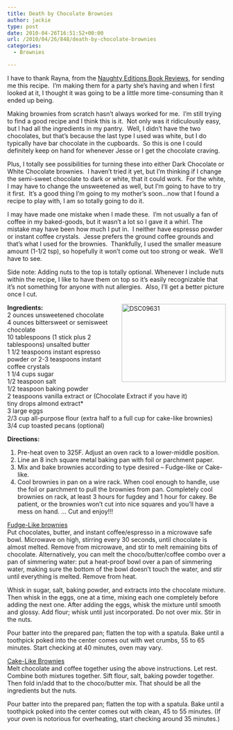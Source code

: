 ```yaml
---
title: Death by Chocolate Brownies
author: jackie
type: post
date: 2010-04-26T16:51:52+00:00
url: /2010/04/26/848/death-by-chocolate-brownies
categories:
  - Brownies

---
```

I have to thank Rayna, from the [Naughty Editions Book Reviews][1], for sending me this recipe.  I&#8217;m making them for a party she&#8217;s having and when I first looked at it, I thought it was going to be a little more time-consuming than it ended up being.

Making brownies from scratch hasn&#8217;t always worked for me.  I&#8217;m still trying to find a good recipe and I think this is it.  Not only was it ridiculously easy, but I had all the ingredients in my pantry.  Well, I didn&#8217;t have the two chocolates, but that&#8217;s because the last type I used was white, but I do typically have bar chocolate in the cupboards.  So this is one I could definitely keep on hand for whenever Jesse or I get the chocolate craving.

Plus, I totally see possibilities for turning these into either Dark Chocolate or White Chocolate brownies.  I haven&#8217;t tried it yet, but I&#8217;m thinking if I change the semi-sweet chocolate to dark or white, that it could work.  For the white, I may have to change the unsweetened as well, but I&#8217;m going to have to try it first.  It&#8217;s a good thing I&#8217;m going to my mother&#8217;s soon&#8230;now that I found a recipe to play with, I am so totally going to do it.

I may have made one mistake when I made these.  I&#8217;m not usually a fan of coffee in my baked-goods, but it wasn&#8217;t a lot so I gave it a whirl. The mistake may have been how much I put in.  I neither have espresso powder or instant coffee crystals.  Jesse prefers the ground coffee grounds and that&#8217;s what I used for the brownies.  Thankfully, I used the smaller measure amount (1-1/2 tsp), so hopefully it won&#8217;t come out too strong or weak.  We&#8217;ll have to see.

Side note: Adding nuts to the top is totally optional. Whenever I include nuts within the recipe, I like to have them on top so it&#8217;s easily recognizable that it&#8217;s not something for anyone with nut allergies.  Also, I&#8217;ll get a better picture once I cut.

[<img loading="lazy" decoding="async" style="margin: 0pt 0pt 10px 10px; float: right;" src="http://farm4.static.flickr.com/3557/4554585821_f71cfa8e7b_m.jpg" alt="DSC09631" width="240" height="180" />][2]**Ingredients:**  
2 ounces unsweetened chocolate  
4 ounces bittersweet or semisweet chocolate  
10 tablespoons (1 stick plus 2 tablespoons) unsalted butter  
1 1/2 teaspoons instant espresso powder or 2-3 teaspoons instant coffee crystals  
1 1/4 cups sugar  
1/2 teaspoon salt  
1/2 teaspoon baking powder  
2 teaspoons vanilla extract or (Chocolate Extract if you have it)  
tiny drops almond extract*  
3 large eggs  
2/3 cup all-purpose flour (extra half to a full cup for cake-like brownies)  
3/4 cup toasted pecans (optional)

**Directions:**

  1. Pre-heat oven to 325F. Adjust an oven rack to a lower-middle position.
  2. Line an 8 inch square metal baking pan with foil or parchment paper.
  3. Mix and bake brownies according to type desired &#8211; Fudge-like or Cake-like.
  4. Cool brownies in pan on a wire rack. When cool enough to handle, use the foil or parchment to pull the brownies from pan. Completely cool brownies on rack, at least 3 hours for fugdey and 1 hour for cakey. Be patient, or the brownies won’t cut into nice squares and you’ll have a mess on hand. … Cut and enjoy!!!

<span style="text-decoration: underline;">Fudge-Like brownies</span>  
Put chocolates, butter, and instant coffee/espresso in a microwave safe bowl. Microwave on high, stirring every 30 seconds, until chocolate is almost melted. Remove from microwave, and stir to melt remaining bits of chocolate. Alternatively, you can melt the choco/butter/coffee combo over a pan of simmering water: put a heat-proof bowl over a pan of simmering water, making sure the bottom of the bowl doesn’t touch the water, and stir until everything is melted. Remove from heat.

Whisk in sugar, salt, baking powder, and extracts into the chocolate mixture. Then whisk in the eggs, one at a time, mixing each one completely before adding the next one. After adding the eggs, whisk the mixture until smooth and glossy. Add flour; whisk until just incorporated. Do not over mix. Stir in the nuts.

Pour batter into the prepared pan; flatten the top with a spatula. Bake until a toothpick poked into the center comes out with wet crumbs, 55 to 65 minutes. Start checking at 40 minutes, oven may vary.

<span style="text-decoration: underline;">Cake-Like Brownies</span>  
Melt chocolate and coffee together using the above instructions. Let rest. Combine both mixtures together. Sift flour, salt, baking powder together. Then fold in/add that to the choco/butter mix. That should be all the ingredients but the nuts.

Pour batter into the prepared pan; flatten the top with a spatula. Bake until a toothpick poked into the center comes out with clean, 45 to 55 minutes. (If your oven is notorious for overheating, start checking around 35 minutes.)

 [1]: http://www.naughtyeditions.com/
 [2]: http://www.flickr.com/photos/myjaxon/4554585821/